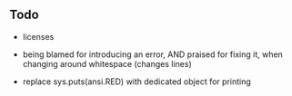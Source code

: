 Todo
----
* licenses

* being blamed for introducing an error, AND praised for fixing it,
  when changing around whitespace (changes lines)

* replace sys.puts(ansi.RED) with dedicated object for printing
